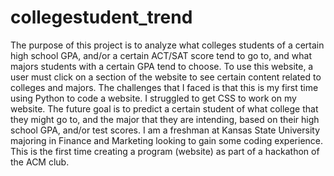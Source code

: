 # collegestudent_trend
The purpose of this project is to analyze what colleges students of a certain high school GPA, and/or a certain ACT/SAT score tend to go to, and what majors students with a certain GPA tend to choose.
To use this website, a user must click on a section of the website to see certain content related to colleges and majors.
The challenges that I faced is that this is my first time using Python to code a website. I struggled to get CSS to work on my website.
The future goal is to predict a certain student of what college that they might go to, and the major that they are intending, based on their high school GPA, and/or test scores.
I am a freshman at Kansas State University majoring in Finance and Marketing looking to gain some coding experience. This is the first time creating a program (website) as part of a hackathon of the ACM club.
